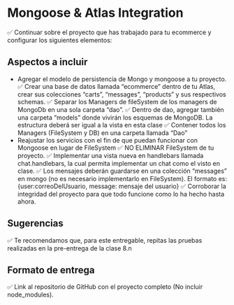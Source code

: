 # Mongoose & Atlas Integration

✅ Continuar sobre el proyecto que has trabajado para tu ecommerce y configurar los siguientes elementos:

## Aspectos a incluir

- Agregar el modelo de persistencia de Mongo y mongoose a tu proyecto.
✅ Crear una base de datos llamada “ecommerce” dentro de tu Atlas, crear sus colecciones “carts”, “messages”, “products” y sus respectivos schemas.
✅ Separar los Managers de fileSystem de los managers de MongoDb en una sola carpeta “dao”. 
✅ Dentro de dao, agregar también una carpeta “models” donde vivirán los esquemas de MongoDB. La estructura deberá ser igual a la vista en esta clase
✅ Contener todos los Managers (FileSystem y DB) en una carpeta llamada “Dao”
- Reajustar los servicios con el fin de que puedan funcionar con Mongoose en lugar de FileSystem
✅ NO ELIMINAR FileSystem de tu proyecto.
✅ Implementar una vista nueva en handlebars llamada chat.handlebars, la cual permita implementar un chat como el visto en clase.
✅ Los mensajes deberán guardarse en una colección “messages” en mongo (no es necesario implementarlo en FileSystem). El formato es:  {user:correoDelUsuario, message: mensaje del usuario}
✅ Corroborar la integridad del proyecto para que todo funcione como lo ha hecho hasta ahora.

## Sugerencias

✅ Te recomendamos que, para este entregable, repitas las pruebas realizadas en la pre-entrega de la clase 8.n

## Formato de entrega

✅ Link al repositorio de GitHub con el proyecto completo (No incluir node_modules).
